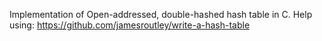 Implementation of Open-addressed, double-hashed hash table in C. Help using: https://github.com/jamesroutley/write-a-hash-table

